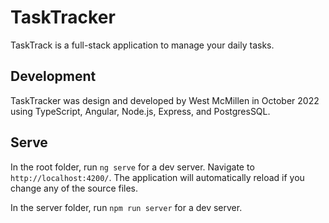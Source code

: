 # TaskTracker

TaskTrack is a full-stack application to manage your daily tasks.

## Development

TaskTracker was design and developed by West McMillen in October 2022 using TypeScript, Angular, Node.js, Express, and PostgresSQL.

## Serve

In the root folder, run `ng serve` for a dev server. Navigate to `http://localhost:4200/`. The application will automatically reload if you change any of the source files.

In the server folder, run `npm run server` for a dev server.
